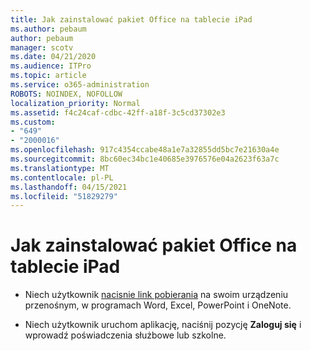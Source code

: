 ```yaml
---
title: Jak zainstalować pakiet Office na tablecie iPad
ms.author: pebaum
author: pebaum
manager: scotv
ms.date: 04/21/2020
ms.audience: ITPro
ms.topic: article
ms.service: o365-administration
ROBOTS: NOINDEX, NOFOLLOW
localization_priority: Normal
ms.assetid: f4c24caf-cdbc-42ff-a18f-3c5cd37302e3
ms.custom:
- "649"
- "2000016"
ms.openlocfilehash: 917c4354ccabe48a1e7a32855dd5bc7e21630a4e
ms.sourcegitcommit: 8bc60ec34bc1e40685e3976576e04a2623f63a7c
ms.translationtype: MT
ms.contentlocale: pl-PL
ms.lasthandoff: 04/15/2021
ms.locfileid: "51829279"
---
```

# <a name="how-to-install-office-on-an-ipad"></a>Jak zainstalować pakiet Office na tablecie iPad

- Niech użytkownik [nacisnie link pobierania](https://support.office.com/article/9df6d10c-7281-4671-8666-6ca8e339b628?wt.mc_id=Alchemy_ClientDIA) na swoim urządzeniu przenośnym, w programach Word, Excel, PowerPoint i OneNote.

- Niech użytkownik uruchom aplikację, naciśnij pozycję **Zaloguj się** i wprowadź poświadczenia służbowe lub szkolne.
